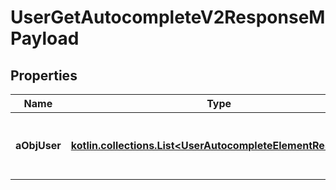 
# UserGetAutocompleteV2ResponseMPayload

## Properties
| Name | Type | Description | Notes |
| ------------ | ------------- | ------------- | ------------- |
| **aObjUser** | [**kotlin.collections.List&lt;UserAutocompleteElementResponse&gt;**](UserAutocompleteElementResponse.md) | An array of User autocomplete element response. |  |



